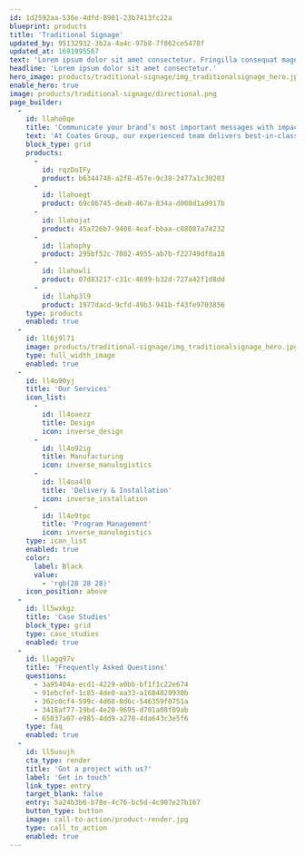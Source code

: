 ```yaml
---
id: 1d2592aa-536e-4dfd-8901-23b7413fc22a
blueprint: products
title: 'Traditional Signage'
updated_by: 95132932-3b2a-4a4c-97b8-7f062ce5478f
updated_at: 1691995567
text: 'Lorem ipsum dolor sit amet consectetur. Fringilla consequat magna pellentesque scelerisque nunc nunc pellentesque neque. Cras lectus fermentum elit sit diam. Habitant a id quis et urna scelerisque. Mauris faucibus tellus mi et enim aliquet.'
headline: 'Lorem ipsum dolor sit amet consectetur.'
hero_image: products/traditional-signage/img_traditionalsignage_hero.jpg
enable_hero: true
image: products/traditional-signage/directional.png
page_builder:
  -
    id: llaho0qe
    title: 'Communicate your brand’s most important messages with impact.'
    text: 'At Coates Group, our experienced team delivers best-in-class indoor and outdoor signage that meets the highest standards of safety, compliance, and durability. Our solutions bring together self-service engagements and impactful messaging, enabling national and global brands to stand out from the crowd.'
    block_type: grid
    products:
      -
        id: rqzDoIFy
        product: b6344748-a2f8-457e-9c38-2477a1c30203
      -
        id: llahoegt
        product: 69c86745-dea0-467a-834a-d008d1a9917b
      -
        id: llahojat
        product: 45a726b7-9408-4eaf-bbaa-c88087a74232
      -
        id: llahophy
        product: 295bf52c-7002-4955-ab7b-f22749df0a18
      -
        id: llahowli
        product: 07d83217-c31c-4699-b32d-727a42f1d8dd
      -
        id: llahp3l9
        product: 1977dacd-9cfd-49b3-941b-f43fe9703856
    type: products
    enabled: true
  -
    id: ll6j9l71
    image: products/traditional-signage/img_traditionalsignage_hero.jpg
    type: full_width_image
    enabled: true
  -
    id: ll4o90yj
    title: 'Our Services'
    icon_list:
      -
        id: ll4oaezz
        title: Design
        icon: inverse_design
      -
        id: ll4o92ig
        title: Manufacturing
        icon: inverse_manulogistics
      -
        id: ll4oa4l0
        title: 'Delivery & Installation'
        icon: inverse_installation
      -
        id: ll4o9tpc
        title: 'Program Management'
        icon: inverse_manulogistics
    type: icon_list
    enabled: true
    color:
      label: Black
      value:
        - 'rgb(28 28 28)'
    icon_position: above
  -
    id: ll5wxkgz
    title: 'Case Studies'
    block_type: grid
    type: case_studies
    enabled: true
  -
    id: llagq97v
    title: 'Frequently Asked Questions'
    questions:
      - 3a95404a-ecd1-4229-a0bb-bf1f1c22e674
      - 91ebcfef-1c85-4de0-aa33-a1684829930b
      - 362c0cf4-599c-4d68-8d6c-546359f0751a
      - 3418af77-19bd-4e20-9695-d701a08f09ab
      - 65037a07-e985-4dd9-a270-4da643c3e5f6
    type: faq
    enabled: true
  -
    id: ll5usujh
    cta_type: render
    title: 'Got a project with us?'
    label: 'Get in touch'
    link_type: entry
    target_blank: false
    entry: 5a24b3b6-b78e-4c76-bc5d-4c907e27b167
    button_type: button
    image: call-to-action/product-render.jpg
    type: call_to_action
    enabled: true
---
```

